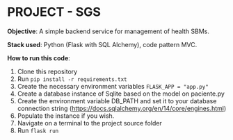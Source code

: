 <h1>PROJECT - SGS</h1>

**Objective**: A simple backend service for management of health SBMs.

**Stack used**: Python (Flask with SQL Alchemy), code pattern MVC.

**How to run this code**:

1. Clone this repository
2. Run `pip install -r requirements.txt`
3. Create the necessary environment variables `FLASK_APP = "app.py"`
4. Create a database instance of Sqlite based on the model on paciente.py
5. Create the environment variable DB_PATH and set it to your database connection string (https://docs.sqlalchemy.org/en/14/core/engines.html)
6. Populate the instance if you wish.
7. Navigate on a terminal to the project source folder
8. Run `flask run`